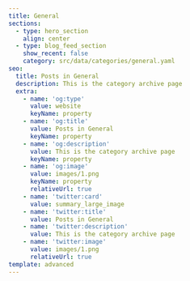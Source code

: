 ```yaml
---
title: General
sections:
  - type: hero_section
    align: center
  - type: blog_feed_section
    show_recent: false
    category: src/data/categories/general.yaml
seo:
  title: Posts in General
  description: This is the category archive page
  extra:
    - name: 'og:type'
      value: website
      keyName: property
    - name: 'og:title'
      value: Posts in General
      keyName: property
    - name: 'og:description'
      value: This is the category archive page
      keyName: property
    - name: 'og:image'
      value: images/1.png
      keyName: property
      relativeUrl: true
    - name: 'twitter:card'
      value: summary_large_image
    - name: 'twitter:title'
      value: Posts in General
    - name: 'twitter:description'
      value: This is the category archive page
    - name: 'twitter:image'
      value: images/1.png
      relativeUrl: true
template: advanced
---
```

